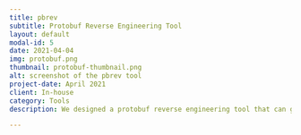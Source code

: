 ```yaml
---
title: pbrev
subtitle: Protobuf Reverse Engineering Tool
layout: default
modal-id: 5
date: 2021-04-04
img: protobuf.png
thumbnail: protobuf-thumbnail.png
alt: screenshot of the pbrev tool
project-date: April 2021
client: In-house
category: Tools
description: We designed a protobuf reverse engineering tool that can generate a valid .proto file from raw protobuf. It auto-detects types and allows type changes and field renaming. This is very useful when using tools like burp or when developing PoCs for security research.

---
```

